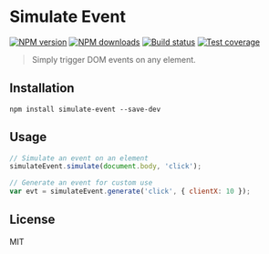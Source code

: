 # Simulate Event

[![NPM version][npm-image]][npm-url]
[![NPM downloads][downloads-image]][downloads-url]
[![Build status][travis-image]][travis-url]
[![Test coverage][coveralls-image]][coveralls-url]

> Simply trigger DOM events on any element.

## Installation

```shell
npm install simulate-event --save-dev
```

## Usage

```javascript
// Simulate an event on an element
simulateEvent.simulate(document.body, 'click');

// Generate an event for custom use
var evt = simulateEvent.generate('click', { clientX: 10 });
```

## License

MIT

[npm-image]: https://img.shields.io/npm/v/simulate-event.svg?style=flat
[npm-url]: https://npmjs.org/package/simulate-event
[downloads-image]: https://img.shields.io/npm/dm/simulate-event.svg?style=flat
[downloads-url]: https://npmjs.org/package/simulate-event
[travis-image]: https://img.shields.io/travis/blakeembrey/simulate-event.svg?style=flat
[travis-url]: https://travis-ci.org/blakeembrey/simulate-event
[coveralls-image]: https://img.shields.io/coveralls/blakeembrey/simulate-event.svg?style=flat
[coveralls-url]: https://coveralls.io/r/blakeembrey/simulate-event?branch=master
